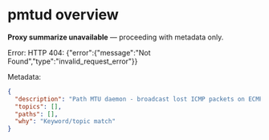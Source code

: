 # pmtud overview

**Proxy summarize unavailable** — proceeding with metadata only.

Error: HTTP 404: {"error":{"message":"Not Found","type":"invalid_request_error"}}

Metadata:
```json
{
  "description": "Path MTU daemon - broadcast lost ICMP packets on ECMP networks",
  "topics": [],
  "paths": [],
  "why": "Keyword/topic match"
}
```